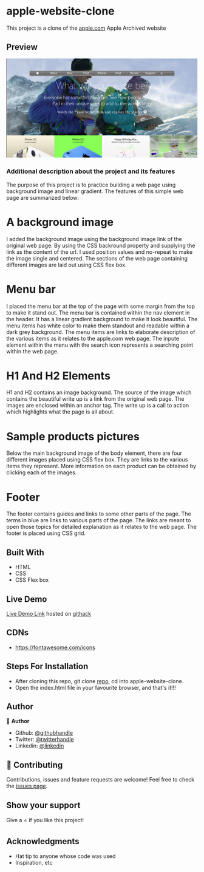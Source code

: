 # apple-website-clone
This project is a clone of the [apple.com](https://web.archive.org/web/20140228164946/http://www.apple.com/) Apple Archived website

## Preview
![image](images/web-page-screenshot.png)

### Additional description about the project and its features
 The purpose of this project is to practice building a web page using background image and linear gradient. The features of this simple web page are summarized below:
# A background image
  I added the background image using the background image link of the original web page. By using the CSS backround property and supplying the link as the content of the url. I used position values and no-repeat to make the image single and centered. The sections of the web page containing different images are laid out using CSS flex box.
# Menu bar
  I placed the menu bar at the top of the page with some margin from the top to make it stand out. The menu bar is contained within the nav element in the header. It has a linear gradient background to make it look beautiful. The menu items has white color to make them standout and readable within a dark grey background. The menu items are links to elaborate description of the various items as it relates to the apple.com web page. The inpute element within the menu with the search icon represents a searching point within the web page.
# H1 And H2 Elements
  H1 and H2 contains an image background. The source of the image which contains the beautiful write up is a link from the original web page. The images are enclosed within an anchor tag. The write up is a call to action which highlights what the page is all about.
# Sample products pictures
  Below the main background image of the body element, there are four different images placed using CSS flex box. They are links to the various items they represent. More information on each product can be obtained by clicking each of the images. 
# Footer
  The footer contains guides and links to some other parts of the page. The terms in blue are links to various parts of the page. The links are meant to open those topics for detailed explanation as it relates to the web page. The footer is placed using CSS grid.

## Built With
- HTML
- CSS
- CSS Flex box

## Live Demo
[Live Demo Link](https://rawcdn.githack.com/Zubenna/apple-website-clone/fd80ff4a189f908e8d9d9b3581374875b2899395/index.html) hosted on [githack](https://raw.githack.com)


## CDNs
- https://fontawesome.com/icons


## Steps For Installation
- After cloning this repo, git clone [repo](https://github.com/Zubenna/apple-website-clone.git), cd into apple-website-clone.
- Open the index.html file in your favourite browser, and that's it!!!


## Author
👤 **Author**
- Github: [@githubhandle](https://github.com/zubenna)
- Twitter: [@twitterhandle](https://twitter.com/zubenna)
- Linkedin: [@linkedin](https://linkedin.com/in/nnamdi-emelu-08b14340/)

## 🤝 Contributing
Contributions, issues and feature requests are welcome!
Feel free to check the [issues page](issues/).

## Show your support
Give a ⭐️ if you like this project!

## Acknowledgments
- Hat tip to anyone whose code was used
- Inspiration, etc


